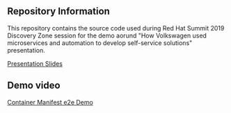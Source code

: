 ## Repository Information

This repository contains the source code used during Red Hat Summit 2019 Discovery Zone session for the demo aorund "How Volkswagen used microservices and automation to develop self-service solutions" presentation.

[Presentation Slides](https://www.slideshare.net/makimak1/how-volkswagen-used-microservices-and-automation-to-develop-self-service-solutions)

## Demo video

[Container Manifest e2e Demo](media/demo.webm)

